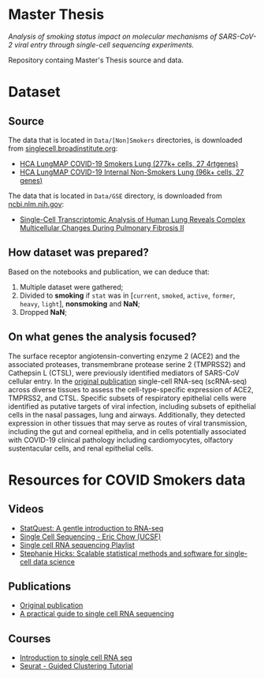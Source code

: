 # Master Thesis

*Analysis of smoking status impact on molecular mechanisms of SARS-CoV-2 viral entry through single-cell sequencing experiments.*

Repository containg Master's Thesis source and data.

# Dataset

## Source

The data that is located in `Data/[Non]Smokers` directories, is downloaded from [singlecell.broadinstitute.org][sc-broadinstitute]:
- [HCA LungMAP COVID-19 Smokers Lung (277k+ cells, 27 4rtgenes)][data-smokers]
- [HCA LungMAP COVID-19 Internal Non-Smokers Lung (96k+ cells, 27 genes)][data-nonsmokers]

The data that is located in `Data/GSE` directory, is downloaded from [ncbi.nlm.nih.gov][sc-ncbi]:
- [Single-Cell Transcriptomic Analysis of Human Lung Reveals Complex Multicellular Changes During Pulmonary Fibrosis II][data-geo-lung]

## How dataset was prepared?

Based on the notebooks and publication, we can deduce that:
1. Multiple dataset were gathered;
2. Divided to **smoking** if `stat` was in [`current`, `smoked`, `active`, `former`, `heavy`, `light`], **nonsmoking** and **NaN**;
3. Dropped **NaN**;

## On what genes the analysis focused?

The surface receptor angiotensin-converting enzyme 2 (ACE2) and the associated proteases, transmembrane protease serine 2 (TMPRSS2) and Cathepsin L (CTSL), were previously identified mediators of SARS-CoV cellular entry. In the [original publication][pub-org] single-cell RNA-seq (scRNA-seq) across diverse tissues to assess the cell-type-specific expression of ACE2, TMPRSS2, and CTSL. Specific subsets of respiratory epithelial cells were identified as putative targets of viral infection, including subsets of epithelial cells in the nasal passages, lung and airways. Additionally, they detected expression in other tissues that may serve as routes of viral transmission, including the gut and corneal epithelia, and in cells potentially associated with COVID-19 clinical pathology including cardiomyocytes, olfactory sustentacular cells, and renal epithelial cells.

# Resources for COVID Smokers data

## Videos

- [StatQuest: A gentle introduction to RNA-seq][yt-statquest-rna-seq]
- [Single Cell Sequencing - Eric Chow (UCSF)][yt-chow-sc-seq]
- [Single cell RNA sequencing Playlist][yt-rna-seq-lst]
- [Stephanie Hicks: Scalable statistical methods and software for single-cell data science][yt-hicks-sc-seq]

## Publications

- [Original publication][pub-org]
- [A practical guide to single cell RNA sequencing][pub-sc-rna]

## Courses

- [Introduction to single cell RNA seq][intro-sc-rna-seq]
- [Seurat - Guided Clustering Tutorial][seurat-pbmc3k]


<!-- Resources -->

[data-smokers]: https://singlecell.broadinstitute.org/single_cell/study/SCP876/hca-lungmap-covid-19-smokers-lung?scpbr=hca-covid-19-integrated-analysis
[data-nonsmokers]: https://singlecell.broadinstitute.org/single_cell/study/SCP875/hca-lungmap-covid-19-internal-nonsmokers-lung?scpbr=hca-covid-19-integrated-analysis
[data-geo-lung]: https://www.ncbi.nlm.nih.gov/geo/query/acc.cgi?acc=GSE122960
[intro-sc-rna-seq]: https://scrnaseq-course.cog.sanger.ac.uk/website/introduction-to-single-cell-rna-seq.html
[sc-broadinstitute]: https://singlecell.broadinstitute.org/
[sc-ncbi]: https://www.ncbi.nlm.nih.gov/
[seurat-pbmc3k]: https://satijalab.org/seurat/articles/pbmc3k_tutorial.html
[pub-org]: https://www.biorxiv.org/content/10.1101/2020.04.19.049254v2
[pub-sc-rna]: https://genomemedicine.biomedcentral.com/articles/10.1186/s13073-017-0467-4
[yt-statquest-rna-seq]: https://www.youtube.com/watch?v=tlf6wYJrwKY
[yt-chow-sc-seq]: https://www.youtube.com/watch?v=k9VFNLLQP8c
[yt-rna-seq-lst]: https://www.youtube.com/playlist?list=PLjiXAZO27elC_xnk7gVNM85I2IQl5BEJN
[yt-hicks-sc-seq]: https://www.youtube.com/watch?v=Sqr2UFpJKkM
